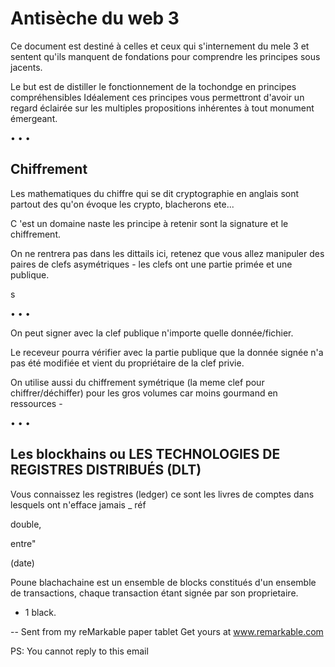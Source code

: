 # Antisèche du web 3 




Ce document est destiné à celles et ceux qui s'internement du mele 3 et sentent qu'ils manquent de fondations pour comprendre les principes sous jacents. 

Le but est de distiller le fonctionnement de la tochondge en principes compréhensibles Idéalement ces principes vous permettront d'avoir un regard éclairée sur les multiples propositions inhérentes à tout monument émergeant. 

• • •

## Chiffrement

Les mathematiques du chiffre qui se dit cryptographie en anglais sont partout des qu'on évoque les crypto, blacherons ete...

C 'est un domaine naste les principe à retenir sont la signature et le chiffrement.

On ne rentrera pas dans les dittails ici, retenez que vous allez manipuler des paires de clefs asymétriques - les clefs ont une partie primée et une publique.

s

• • •

On peut signer avec la clef publique n'importe quelle donnée/fichier.

Le receveur pourra vérifier avec la partie publique que la donnée signée n'a pas été modifiée et vient du propriétaire de la clef privie.

On utilise aussi du chiffrement symétrique (la meme clef pour chiffrer/déchiffer) pour les gros volumes car moins gourmand en ressources -

• • •

## Les blockhains ou LES TECHNOLOGIES DE REGISTRES DISTRIBUÉS (DLT)

Vous connaissez les registres (ledger) ce sont les livres de comptes dans lesquels ont n'efface jamais _ réf

double,

entre"

(date)

Poune blachachaine est un ensemble de blocks constitués d'un ensemble de transactions, chaque transaction étant signée par son proprietaire.

+ 1 black.


--
Sent from my reMarkable paper tablet
Get yours at www.remarkable.com

PS: You cannot reply to this email
